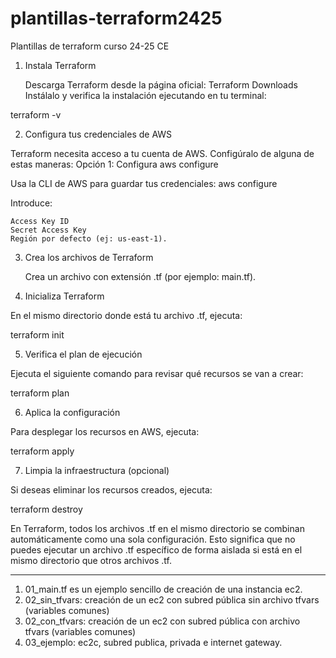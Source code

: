 # plantillas-terraform2425
Plantillas de terraform curso 24-25 CE 


1. Instala Terraform

    Descarga Terraform desde la página oficial: Terraform Downloads
    Instálalo y verifica la instalación ejecutando en tu terminal:

terraform -v

2. Configura tus credenciales de AWS

Terraform necesita acceso a tu cuenta de AWS. Configúralo de alguna de estas maneras:
Opción 1: Configura aws configure

Usa la CLI de AWS para guardar tus credenciales:
aws configure

Introduce:

    Access Key ID
    Secret Access Key
    Región por defecto (ej: us-east-1).

3. Crea los archivos de Terraform

    Crea un archivo con extensión .tf (por ejemplo: main.tf).

4. Inicializa Terraform

En el mismo directorio donde está tu archivo .tf, ejecuta:

terraform init

5. Verifica el plan de ejecución

Ejecuta el siguiente comando para revisar qué recursos se van a crear:

terraform plan

6. Aplica la configuración

Para desplegar los recursos en AWS, ejecuta:

terraform apply

7. Limpia la infraestructura (opcional)

Si deseas eliminar los recursos creados, ejecuta:

terraform destroy

En Terraform, todos los archivos .tf en el mismo directorio se combinan automáticamente como una sola configuración. Esto significa que no puedes ejecutar un archivo .tf específico de forma aislada si está en el mismo directorio que otros archivos .tf.

---

1. 01_main.tf es un ejemplo sencillo de creación de una instancia ec2.
2. 02_sin_tfvars: creación de un ec2 con subred pública sin archivo tfvars (variables comunes)
3. 02_con_tfvars: creación de un ec2 con subred pública con archivo tfvars (variables comunes)
4. 03_ejemplo: ec2c, subred publica, privada e internet gateway.
